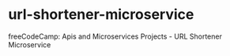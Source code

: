# url-shortener-microservice
freeCodeCamp: Apis and Microservices Projects - URL Shortener Microservice
